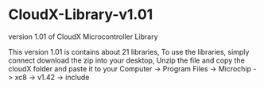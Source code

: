 # CloudX-Library-v1.01
version 1.01 of CloudX Microcontroller Library

This version 1.01 is contains about 21 libraries, To use the libraries, simply connect download the zip into your desktop, Unzip the file and copy the cloudX folder and paste it to your Computer -> Program Files -> Microchip -> xc8 -> v1.42 -> include 
